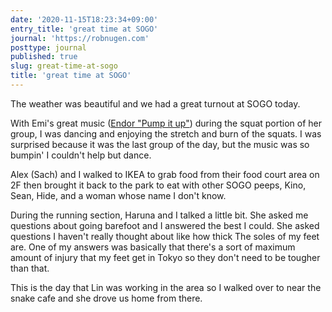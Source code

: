 ```yaml
---
date: '2020-11-15T18:23:34+09:00'
entry_title: 'great time at SOGO'
journal: 'https://robnugen.com'
posttype: journal
published: true
slug: great-time-at-sogo
title: 'great time at SOGO'
---
```


The weather was beautiful and we had a great turnout at SOGO today.

With Emi's great music
([Endor "Pump it up"](https://youtu.be/Ux6TEz4LoqQ)) during the squat
portion of her group, I was dancing and enjoying the stretch and burn
of the squats.  I was surprised because it was the last group of the
day, but the music was so bumpin' I couldn't help but dance.

Alex (Sach) and I walked to IKEA to grab food from their food court
area on 2F then brought it back to the park to eat with other SOGO
peeps, Kino, Sean, Hide, and a woman whose name I don't know.

During the running section, Haruna and I talked a little bit.  She
asked me questions about going barefoot and I answered the best I
could. She asked questions I haven't really thought about like how
thick The soles of my feet are. One of my answers was basically that
there's a sort of maximum amount of injury that my feet get in Tokyo
so they don't need to be tougher than that.

This is the day that Lin was working in the area so I walked over to
near the snake cafe and she drove us home from there.

